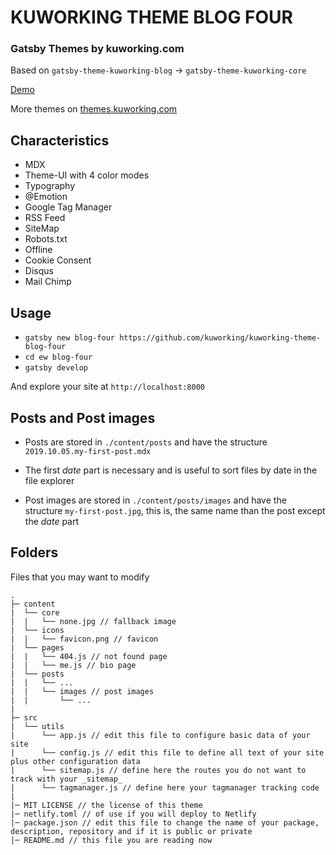 # KUWORKING THEME BLOG FOUR

### Gatsby Themes by kuworking.com

Based on `gatsby-theme-kuworking-blog` -> `gatsby-theme-kuworking-core`

[Demo](https://kuworking-theme-blog-four.netlify.com/)

More themes on [themes.kuworking.com](https://themes.kuworking.com)

## Characteristics

- MDX
- Theme-UI with 4 color modes
- Typography
- @Emotion
- Google Tag Manager
- RSS Feed
- SiteMap
- Robots.txt
- Offline
- Cookie Consent
- Disqus
- Mail Chimp

## Usage

- `gatsby new blog-four https://github.com/kuworking/kuworking-theme-blog-four`
- `cd ew blog-four`
- `gatsby develop`

And explore your site at `http://localhost:8000`

## Posts and Post images

- Posts are stored in `./content/posts` and have the structure `2019.10.05.my-first-post.mdx`
- The first _date_ part is necessary and is useful to sort files by date in the file explorer

- Post images are stored in `./content/posts/images` and have the structure `my-first-post.jpg`, this is, the same name than the post except the _date_ part


## Folders

Files that you may want to modify

```
.
├─ content
|  └── core
|  |   └── none.jpg // fallback image
|  └── icons
|  |   └── favicon.png // favicon
|  └── pages
|  |   └── 404.js // not found page
|  |   └── me.js // bio page
|  └── posts
|  |   └── ...
|  |   └── images // post images
|  |       └── ...
|
├─ src
|  └── utils
|      └── app.js // edit this file to configure basic data of your site
|      └── config.js // edit this file to define all text of your site plus other configuration data
|      └── sitemap.js // define here the routes you do not want to track with your _sitemap_
|      └── tagmanager.js // define here your tagmanager tracking code
|
|─ MIT LICENSE // the license of this theme
|─ netlify.toml // of use if you will deploy to Netlify
|─ package.json // edit this file to change the name of your package, description, repository and if it is public or private
|─ README.md // this file you are reading now
```
